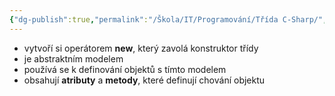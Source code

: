 ```yaml
---
{"dg-publish":true,"permalink":"/Škola/IT/Programování/Třída C-Sharp/","tags":["Programování","C-Sharp"],"created":"2024-03-19T15:22:53.841+01:00","updated":"2024-05-11T19:41:35.784+02:00"}
---
```


- vytvoří si operátorem **new**, který zavolá konstruktor třídy 
- je abstraktním modelem
- používá se k definování objektů s tímto modelem
- obsahují **atributy** a **metody**, které definují chování objektu